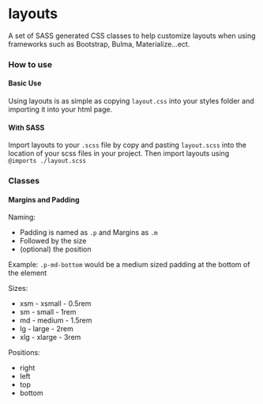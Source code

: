 # layouts
A set of SASS generated CSS classes to help customize layouts when using frameworks such as Bootstrap, Bulma, Materialize...ect.

### How to use

#### Basic Use
Using layouts is as simple as copying `layout.css` into your styles folder and importing it into your html page.

#### With SASS

Import layouts to your `.scss` file by copy and pasting `layout.scss` into the location of your scss files in your project. Then import layouts using `@imports ./layout.scss`

### Classes

#### Margins and Padding

Naming: 
  * Padding is named as `.p` and Margins as `.m`
  * Followed by the size
  * (optional) the position

Example: `.p-md-bottom` would be a medium sized padding at the bottom of the element

Sizes:
  * xsm - xsmall - 0.5rem
  * sm - small - 1rem
  * md - medium - 1.5rem
  * lg - large - 2rem
  * xlg - xlarge - 3rem

Positions:
  * right
  * left
  * top
  * bottom



